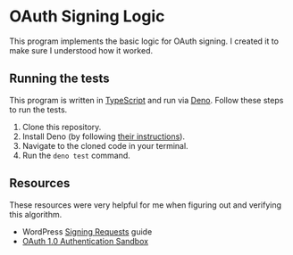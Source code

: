 # OAuth Signing Logic

This program implements the basic logic for OAuth signing. I created it to make sure I understood how it worked.

## Running the tests

This program is written in [TypeScript][] and run via [Deno][]. Follow these steps to run the tests.

1. Clone this repository.
2. Install Deno (by following [their instructions][Deno Installation]).
3. Navigate to the cloned code in your terminal.
4. Run the `deno test` command.

## Resources

These resources were very helpful for me when figuring out and verifying this algorithm.

- WordPress [Signing Requests][WordPress guide] guide
- [OAuth 1.0 Authentication Sandbox][OAuth Sandbox]


<!-- Links -->
[Deno]: https://deno.land/
[Deno Installation]: https://deno.land/#installation
[OAuth Sandbox]: http://lti.tools/oauth/
[TypeScript]: https://www.typescriptlang.org/
[WordPress guide]: https://oauth1.wp-api.org/docs/basics/Signing.html
